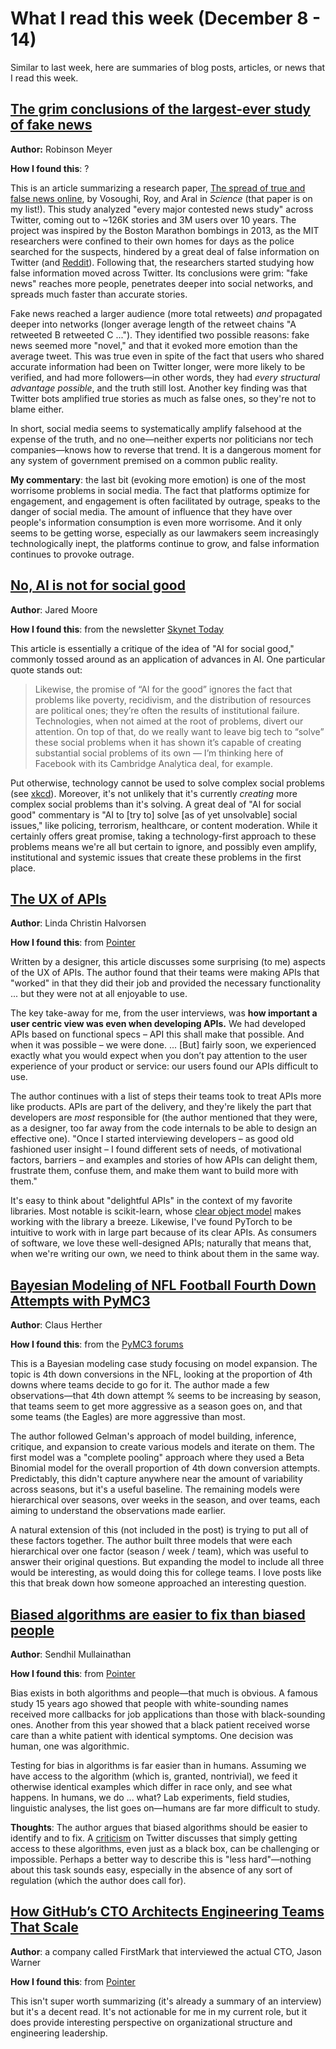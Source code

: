 <!-- date: 2019-12-08 -->
# What I read this week (December 8 - 14)
Similar to last week, here are summaries of blog posts, articles, or news that I read this week.

## [The grim conclusions of the largest-ever study of fake news](https://www.theatlantic.com/technology/archive/2018/03/largest-study-ever-fake-news-mit-twitter/555104/)
**Author:** Robinson Meyer

**How I found this**: ?

This is an article summarizing a research paper, [The spread of true and false news online](http://science.sciencemag.org/cgi/doi/10.1126/science.aap9559), by Vosoughi, Roy, and Aral in *Science* (that paper is on my list!). This study analyzed "every major contested news study" across Twitter, coming out to ~126K stories and 3M users over 10 years. The project was inspired by the Boston Marathon bombings in 2013, as the MIT researchers were confined to their own homes for days as the police searched for the suspects, hindered by a great deal of false information on Twitter (and [Reddit](https://www.theatlantic.com/national/archive/2013/04/reddit-find-boston-bombers-founder-interview/315987/)). Following that, the researchers started studying how false information moved across Twitter. Its conclusions were grim: "fake news" reaches more people, penetrates deeper into social networks, and spreads much faster than accurate stories.

Fake news reached a larger audience (more total retweets) *and* propagated deeper into networks (longer average length of the retweet chains "A retweeted B retweeted C ..."). They identified two possible reasons: fake news seemed more "novel," and that it evoked more emotion than the average tweet. This was true even in spite of the fact that users who shared accurate information had been on Twitter longer, were more likely to be verified, and had more followers—in other words, they had *every structural advantage possible*, and the truth still lost. Another key finding was that Twitter bots amplified true stories as much as false ones, so they're not to blame either.

In short, social media seems to systematically amplify falsehood at the expense of the truth, and no one—neither experts nor politicians nor tech companies—knows how to reverse that trend. It is a dangerous moment for any system of government premised on a common public reality.

**My commentary**: the last bit (evoking more emotion) is one of the most worrisome problems in social media. The fact that platforms optimize for engagement, and engagement is often facilitated by outrage, speaks to the danger of social media. The amount of influence that they have over people's information consumption is even more worrisome. And it only seems to be getting worse, especially as our lawmakers seem increasingly technologically inept, the platforms continue to grow, and false information continues to provoke outrage.

## [No, AI is not for social good](https://venturebeat.com/2019/11/23/no-ai-is-not-for-social-good/)
**Author**: Jared Moore

**How I found this**: from the newsletter [Skynet Today](https://www.skynettoday.com/)

This article is essentially a critique of the idea of "AI for social good," commonly tossed around as an application of advances in AI. One particular quote stands out:

> Likewise, the promise of “AI for the good” ignores the fact that problems like poverty, recidivism, and the distribution of resources are political ones; they’re often the results of institutional failure. Technologies, when not aimed at the root of problems, divert our attention. On top of that, do we really want to leave big tech to “solve” these social problems when it has shown it’s capable of creating substantial social problems of its own — I’m thinking here of Facebook with its Cambridge Analytica deal, for example.

Put otherwise, technology cannot be used to solve complex social problems (see [xkcd](https://xkcd.com/1831/)). Moreover, it's not unlikely that it's currently *creating* more complex social problems than it's solving. A great deal of "AI for social good" commentary is "AI to [try to] solve [as of yet unsolvable] social issues," like policing, terrorism, healthcare, or content moderation. While it certainly offers great promise, taking a technology-first approach to these problems means we're all but certain to ignore, and possibly even amplify, institutional and systemic issues that create these problems in the first place.

## [The UX of APIs](https://ux.christmas/2019/11)
**Author**: Linda Christin Halvorsen

**How I found this**: from [Pointer](https://pointer.io)

Written by a designer, this article discusses some surprising (to me) aspects of the UX of APIs. The author found that their teams were making APIs that "worked" in that they did their job and provided the necessary functionality ... but they were not at all enjoyable to use.

The key take-away for me, from the user interviews, was **how important a user centric view was even when developing APIs.** We had developed APIs based on functional specs – API this shall make that possible. And when it was possible – we were done. ... [But] fairly soon, we experienced exactly what you would expect when you don’t pay attention to the user experience of your product or service: our users found our APIs difficult to use.

The author continues with a list of steps their teams took to treat APIs more like products. APIs are part of the delivery, and they're likely the part that developers are *most* responsible for (the author mentioned that they were, as a designer, too far away from the code internals to be able to design an effective one). "Once I started interviewing developers – as good old fashioned user insight – I found different sets of needs, of motivational factors, barriers – and examples and stories of how APIs can delight them, frustrate them, confuse them, and make them want to build more with them."

It's easy to think about "delightful APIs" in the context of my favorite libraries. Most notable is scikit-learn, whose [clear object model](https://scikit-learn.org/stable/modules/classes.html) makes working with the library a breeze. Likewise, I've found PyTorch to be intuitive to work with in large part because of its clear APIs. As consumers of software, we love these well-designed APIs; naturally that means that, when we're writing our own, we need to think about them in the same way.

## [Bayesian Modeling of NFL Football Fourth Down Attempts with PyMC3](https://calogica.com/pymc3/python/2019/12/08/nfl-4thdown-attempts.html)
**Author**: Claus Herther

**How I found this**: from the [PyMC3 forums](https://discourse.pymc.io/t/bayesian-modeling-of-nfl-football-fourth-down-attempts-with-pymc3/4198)

This is a Bayesian modeling case study focusing on model expansion. The topic is 4th down conversions in the NFL, looking at the proportion of 4th downs where teams decide to go for it. The author made a few observations—that 4th down attempt % seems to be increasing by season, that teams seem to get more aggressive as a season goes on, and that some teams (the Eagles) are more aggressive than most.

The author followed Gelman's approach of model building, inference, critique, and expansion to create various models and iterate on them. The first model was a "complete pooling" approach where they used a Beta Binomial model for the overall proportion of 4th down conversion attempts. Predictably, this didn't capture anywhere near the amount of variability across seasons, but it's a useful baseline. The remaining models were hierarchical over seasons, over weeks in the season, and over teams, each aiming to understand the observations made earlier.

A natural extension of this (not included in the post) is trying to put all of these factors together. The author built three models that were each hierarchical over one factor (season / week / team), which was useful to answer their original questions. But expanding the model to include all three would be interesting, as would doing this for college teams. I love posts like this that break down how someone approached an interesting question.

## [Biased algorithms are easier to fix than biased people](https://www.nytimes.com/2019/12/06/business/algorithm-bias-fix.html)

**Author**: Sendhil Mullainathan

**How I found this**: from [Pointer](https://pointer.io)

Bias exists in both algorithms and people—that much is obvious. A famous study 15 years ago showed that people with white-sounding names received more callbacks for job applications than those with black-sounding ones. Another from this year showed that a black patient received worse care than a white patient with identical symptoms. One decision was human, one was algorithmic.

Testing for bias in algorithms is far easier than in humans. Assuming we have access to the algorithm (which is, granted, nontrivial), we feed it otherwise identical examples which differ in race only, and see what happens. In humans, we do ... what? Lab experiments, field studies, linguistic analyses, the list goes on—humans are far more difficult to study.

**Thoughts**: The author argues that biased algorithms should be easier to identify and to fix. A [criticism](https://twitter.com/felixsalmon/status/1204032018406883328) on Twitter discusses that simply getting access to these algorithms, even just as a black box, can be challenging or impossible. Perhaps a better way to describe this is "less hard"—nothing about this task sounds easy, especially in the absence of any sort of regulation (which the author does call for).

## [How GitHub’s CTO Architects Engineering Teams That Scale](https://medium.com/@FirstMark/githubs-cto-on-architecting-engineering-teams-that-scale-cb79dd6132ae)
**Author**: a company called FirstMark that interviewed the actual CTO, Jason Warner

**How I found this**: from [Pointer](https://pointer.io)

This isn't super worth summarizing (it's already a summary of an interview) but it's a decent read. It's not actionable for me in my current role, but it does provide interesting perspective on organizational structure and engineering leadership.
